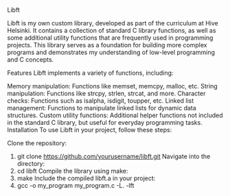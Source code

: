 Libft

Libft is my own custom library, developed as part of the curriculum at Hive Helsinki. It contains a collection of standard C library functions, as well as some additional utility functions that are frequently used in programming projects. This library serves as a foundation for building more complex programs and demonstrates my understanding of low-level programming and C concepts.

Features
Libft implements a variety of functions, including:

Memory manipulation: Functions like memset, memcpy, malloc, etc.
String manipulation: Functions like strcpy, strlen, strcat, and more.
Character checks: Functions such as isalpha, isdigit, toupper, etc.
Linked list management: Functions to manipulate linked lists for dynamic data structures.
Custom utility functions: Additional helper functions not included in the standard C library, but useful for everyday programming tasks.
Installation
To use Libft in your project, follow these steps:

Clone the repository:
1. git clone https://github.com/yourusername/libft.git
Navigate into the directory:
2. cd libft
Compile the library using make:
3. make
Include the compiled libft.a in your project:
4. gcc -o my_program my_program.c -L. -lft
